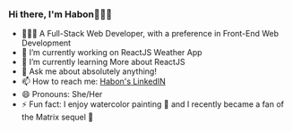### Hi there, I'm Habon🧏🏽‍♀️
- 👩🏾‍💻 A Full-Stack Web Developer, with a preference in Front-End Web Development
- 🔭 I’m currently working on ReactJS Weather App
- 🌱 I’m currently learning More about ReactJS 
- 💬 Ask me about absolutely anything!
- 📫 How to reach me: [Habon's LinkedIN](https://www.linkedin.com/in/habon-h/)
- 😄 Pronouns: She/Her
- ⚡ Fun fact: I enjoy watercolor painting 🎨 and I recently became a fan of the Matrix sequel 👾
